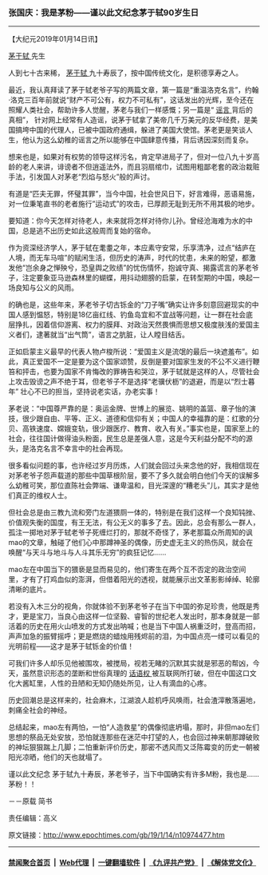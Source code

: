 ### 张国庆：我是茅粉——谨以此文纪念茅于轼90岁生日
------------------------

<p>
 【大纪元2019年01月14日讯】
</p>
<p>
 <a href="http://www.epochtimes.com/gb/tag/%E8%8C%85%E4%BA%8E%E8%BD%BC.html">
  茅于轼
 </a>
 先生
</p>
<p>
 人到七十古来稀，
 <a href="http://www.epochtimes.com/gb/tag/%E8%8C%85%E4%BA%8E%E8%BD%BC.html">
  茅于轼
 </a>
 九十寿辰了，按中国传统文化，是积德享寿之人。
</p>
<p>
 最近，我认真拜读了茅于轼老爷子写的两篇文章，第一篇是“重温洛克名言”，约翰·洛克三百年前就说“财产不可公有，权力不可私有”，这话发出的光辉，至今还在照耀人类社会，帮助许多人觉醒，茅老与我们一样感慨；另一篇是“
 <a href="http://www.epochtimes.com/gb/tag/%E8%B0%A3%E8%A8%80.html">
  谣言
 </a>
 背后的真相”， 针对网上经常有人造谣，说茅于轼拿了美帝几千万美元的反华经费，是美国搞垮中国的代理人，已被中国政府通缉，躲进了美国大使馆。茅老更是笑谈人生，他认为这么幼稚的谣言之所以能够在中国肆意传播，背后诱因深刻而复杂。
</p>
<p>
 想来也是，如果对有权势的领导这样污名，肯定早进局子了，但对一位八九十岁高龄的老人来讲，诽谤者不但逍遥法外，而且羽扇绾巾，试图用粗鄙老套的政治栽赃手法，引发国人对茅老“烈焰与怒火”般的声讨。
</p>
<p>
 有道是“匹夫无罪，怀璧其罪”，当今中国，社会世风日下，好言难得，恶语易施，对一位秉笔直书的老者施行”运动式”的攻击，已厚颜无耻到无所不用其极的地步。
</p>
<p>
 要知道：你今天怎样对待老人，未来就将怎样对待你儿孙。曾经沧海难为水的中国，总是逃不出历史如此这般周而复始的宿命。
</p>
<p>
 作为资深经济学人，茅于轼在耄耋之年，本应素守安常，乐享清净，过点“结庐在人境，而无车马喧”的赋闲生活，但历史的涛声，时代的忧患，未来的盼望，都激发他“岂余身之惮殃兮，恐皇舆之败绩”的忧伤情怀，抱诚守真、揭露谎言的茅老爷子，注定要象亚马逊森林里的蝴蝶，用抖动翅膀的启蒙，在转型期的中国，唤起一场良知与公义的风雨。
</p>
<p>
 的确也是，这些年来，茅老爷子切古铄金的“刀子嘴”确实让许多刻意回避现实的中国人感到愠怒，特别是18亿亩红线、钓鱼岛宜和不宜战等问题，让一群在社会底层挣扎，因着信仰游离、权力的膜拜、对政治天然畏惧而思想又极度肤浅的爱国主义者们，逮著就当“出气筒”，语言之肮脏，让人瞠目结舌。
</p>
<p>
 正如启蒙主义最早的代表人物卢梭所说：“爱国主义是流氓的最后一块遮羞布”。如此，真正爱国不一定是要为这个国家颂赞，反倒是要对国家生发的不公不义进行鞭笞和抨击，也要为国家不肯悔改的罪祷告和哭泣，茅于轼就是这样的人，尽管社会上攻击毁谤之声不绝于耳，但老爷子不是选择“老骥伏枥”的退避，而是以“烈士暮年” 壮心不已的担当，坚持说老实话，办老实事！
</p>
<p>
 茅老说：“中国尊严靠的是：奥运金牌、世博上的展览、姚明的盖篮、章子怡的演技，很少跟自由、平等、正义、道德和信仰有关；中国人的幸福靠的是：红歌的分贝、高铁速度、嫦娥变轨，很少跟医疗、教育、收入有关。”事实也是，国家至上的社会，往往国计做得油头粉面，民生总是差强人意，这是今天利益分配不均的源头，是洛克名言不幸言中的社会再现。
</p>
<p>
 很多看似问题的事，也许经过岁月历炼，人们就会回过头来念他的好，我相信现在对茅老爷子怨声载道的那些中国草根阶层，要不了多久就会明白他们今天的误解多么幼稚可笑，那位直陈社会弊端、谦卑温和，目光深邃的“糟老头”儿，其实才是他们真正的维权人士。
</p>
<p>
 但社会总是由三教九流和旁门左道猥厕一体的，特别是在我们这样一个良知钝挫、价值观失衡的国度，有王无法，有公无义的事多了去。因此，总会有那么一群人，孤注一掷地对茅于轼老爷子死缠烂打的，那就不奇怪了，茅老那篇众所周知的讽mao的文章，触碰了他们心中那蹲神圣的偶像，历史虚无主义的热伤风，就会在唤醒“与天斗与地斗与人斗其乐无穷”的疯狂记忆……
</p>
<p>
 mao左在中国当下的猥亵是显而易见的，他们寄生在两个互不否定的政治空间里，才有了打鸡血似的澎湃，但借着阳光的透视，就能展示出文革影影绰绰、轮廓清晰的底片。
</p>
<p>
 若没有入木三分的视角，你就体验不到茅老爷子在当下中国的弥足珍贵，他既是秀才，更是宝刀，当良心由这样一位坚毅、睿智的世纪老人发出时，那本身就是一部活着的历史在用火山喷发的方式发出呐喊；也是当下中国人祸重泛时，登高而招，声声加急的振臂摇呼；更是燃烧的蜡烛用残烬前的泪，为中国点亮一缕可以看见的光明前程——这才是茅于轼铄金的价值！
</p>
<p>
 可我们许多人却乐见他被围攻，被搅局，视若无睹的沉默其实就是邪恶的帮凶，今天，虽然意识形态的垄断和世俗真理的
 <a href="http://www.epochtimes.com/gb/tag/%E8%AF%9D%E8%AF%AD%E6%9D%83.html">
  话语权
 </a>
 被互联网所打破，但在中国这口文化大酱缸里，人性的丑陋和无知仍随处所见，让人有滴血的心疼。
</p>
<p>
 历史回潮总是这样来的，社会麻木，江湖浪人趁机呼风唤雨，社会渣滓散落遍地，刺痛全社会的神经。
</p>
<p>
 总结起来，mao左有两怕，一怕“人造救星”的偶像彻底坍塌，那时，非但mao左们思想的祭品无处安放，恐怕就连那些在迷茫中打望的人，也会回过神来朝那蹲破败的神坛狠狠踹上几脚；二怕重新评价历史，那密不透风而又泛陈霉变的历史一朝被阳光凉晒，他们的天也就塌了。
</p>
<p>
 谨以此文纪念 茅于轼九十寿辰，茅老爷子，当下中国确实有许多M粉，我也是……茅粉！！
</p>
<p>
 －－原载 简书
</p>
<p>
 责任编辑：高义
</p>

原文链接：http://www.epochtimes.com/gb/19/1/14/n10974477.htm


------------------------
#### [禁闻聚合首页](https://github.com/gfw-breaker/banned-news/blob/master/README.md) &nbsp;|&nbsp; [Web代理](https://github.com/gfw-breaker/open-proxy/blob/master/README.md) &nbsp;|&nbsp; [一键翻墙软件](https://github.com/gfw-breaker/nogfw/blob/master/README.md) &nbsp;|&nbsp; [《九评共产党》](https://github.com/gfw-breaker/9ping.md/blob/master/README.md#九评之一评共产党是什么) &nbsp;|&nbsp; [《解体党文化》](https://github.com/gfw-breaker/jtdwh.md/blob/master/README.md#绪论)